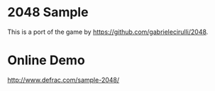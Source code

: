 2048 Sample
==============
This is a port of the game by https://github.com/gabrielecirulli/2048.

Online Demo
===========
http://www.defrac.com/sample-2048/

